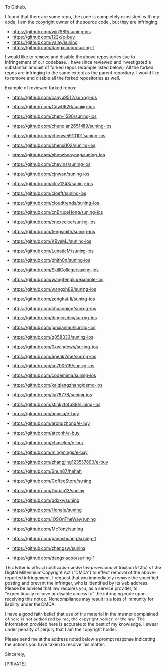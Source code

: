 To Github,

I found that there are some repo, the code is completely consistent with my code, I am the copyright owner of the source code , but they are infringing: 

+ https://github.com/wjj7989/suning-ios
+ https://github.com/f22x/e-buy
+ https://github.com/yalay/suning
+ https://github.com/dangxiaobo/suning-1

I would like to remove and disable the above repositories due to infringement of our codebase. I have since reviewed and investigated a substantial amount of forked repos (example listed below). All the forked repos are infringing to the same extent as the parent repository. I would like to remove and disable all the forked repositories as well.

Example of reviewed forked repos: 

+ https://github.com/canyu9512/suning-ios
+ https://github.com/Cdw0626/suning-ios
+ https://github.com/chen-1580/suning-ios
+ https://github.com/chenqian2651489/suning-ios
+ https://github.com/chenwei910101/suning-ios
+ https://github.com/chenxi102/suning-ios
+ https://github.com/chenzhenyang/suning-ios
+ https://github.com/chevins/suning-ios
+ https://github.com/cjnwan/suning-ios
+ https://github.com/clcy1243/suning-ios
+ https://github.com/cloeft/suning-ios
+ https://github.com/cloudtrends/suning-ios
+ https://github.com/cnBruceHong/suning-ios
+ https://github.com/cnexcelee/suning-ios
+ https://github.com/fengsmith/suning-ios
+ https://github.com/KBvsMJ/suning-ios
+ https://github.com/LunaticM/suning-ios
+ https://github.com/phith0n/suning-ios
+ https://github.com/SkillCollege/suning-ios
+ https://github.com/wangfenglin/example-ios
+ https://github.com/wangxh89/suning-ios
+ https://github.com/zonghai-li/suning-ios
+ https://github.com/chuanqige/suning-ios
+ https://github.com/dingiosdev/suning-ios
+ https://github.com/junxianmu/suning-ios
+ https://github.com/q858333/suning-ios
+ https://github.com/0xwindows/suning-ios
+ https://github.com/5peak2me/suning-ios
+ https://github.com/sn790519/suning-ios
+ https://github.com/codemima/suning-ios
+ https://github.com/kaiqiangzhang/demo-ios
+ https://github.com/liu78778/suning-ios
+ https://github.com/stinkytofu89/suning-ios

+ https://github.com/amxsa/e-buy
+ https://github.com/arongzhong/e-buy
+ https://github.com/atcchh/e-buy
+ https://github.com/chaselen/e-buy
+ https://github.com/mingmings/e-buy
+ https://github.com/zhangjing123567890/e-buy
+ https://github.com/Shun87/hahah

+ https://github.com/CoffeeStore/suning
+ https://github.com/Durian12/suning
+ https://github.com/gdxxy/suning
+ https://github.com/Honeie/suning
+ https://github.com/iOSOnTheWay/suning
+ https://github.com/McTony/suning
+ https://github.com/panoshuang/suning-1
+ https://github.com/zhangsw/suning

+ https://github.com/dangxiaobo/suning-1

  
This letter is official notification under the provisions of Section 512(c) of the Digital Millennium Copyright Act (“DMCA”) to effect removal of the above-reported infringement. I request that you immediately remove the specified posting and prevent the infringer, who is identified by its web address. Please be advised that law requires you, as a service provider, to “expeditiously remove or disable access to” the infringing code upon receiving this notice. Noncompliance may result in a loss of immunity for liability under the DMCA. 
 

I have a good faith belief that use of the material in the manner complained of here is not authorized by me, the copyright holder, or the law. The information provided here is accurate to the best of my knowledge. I swear under penalty of perjury that I am the copyright holder. 
  
Please send me at the address noted below a prompt response indicating the actions you have taken to resolve this matter. 
  
Sincerely, 

[PRIVATE]
